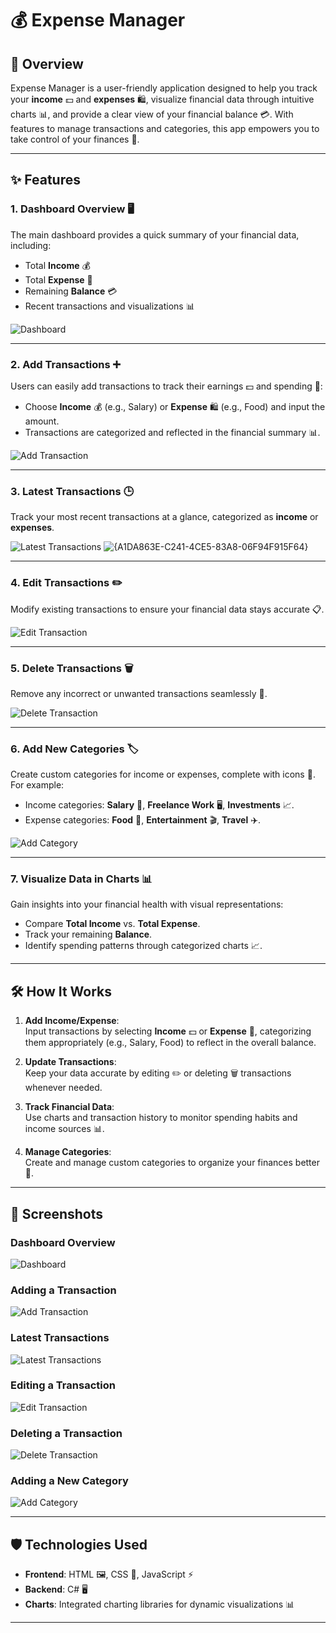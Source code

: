 # 💰 Expense Manager


## 🌟 Overview

Expense Manager is a user-friendly application designed to help you track your **income** 💵 and **expenses** 🛍️, visualize financial data through intuitive charts 📊, and provide a clear view of your financial balance 💳. With features to manage transactions and categories, this app empowers you to take control of your finances 💼.

---

## ✨ Features

### 1. **Dashboard Overview** 🖥️  
The main dashboard provides a quick summary of your financial data, including:
- Total **Income** 💰  
- Total **Expense** 🛒  
- Remaining **Balance** 💳  
- Recent transactions and visualizations 📊  

![Dashboard](https://github.com/user-attachments/assets/f3db6dc8-1186-4f63-b31c-a35a7f4ccd01)

---

### 2. **Add Transactions** ➕  
Users can easily add transactions to track their earnings 💵 and spending 🛒:  
- Choose **Income** 💰 (e.g., Salary) or **Expense** 🛍️ (e.g., Food) and input the amount.
- Transactions are categorized and reflected in the financial summary 📊.

![Add Transaction](https://github.com/user-attachments/assets/e9a387d0-e065-4e76-90f8-1b9e129d213d)

---

### 3. **Latest Transactions** 🕒  
Track your most recent transactions at a glance, categorized as **income** or **expenses**.

![Latest Transactions](https://github.com/user-attachments/assets/6a5b82c6-cb72-4b39-b915-cfef42559f93)
![{A1DA863E-C241-4CE5-83A8-06F94F915F64}](https://github.com/user-attachments/assets/e811fc07-d5e1-4ed8-ba07-044d7f442644)

---

### 4. **Edit Transactions** ✏️  
Modify existing transactions to ensure your financial data stays accurate 📋.

![Edit Transaction](https://github.com/user-attachments/assets/885275ba-294d-49df-b407-7cad47f83c69)

---

### 5. **Delete Transactions** 🗑️  
Remove any incorrect or unwanted transactions seamlessly 🧹.

![Delete Transaction](https://github.com/user-attachments/assets/942527ed-dbdb-4c39-87b8-f5af9b263801)

---

### 6. **Add New Categories** 🏷️  
Create custom categories for income or expenses, complete with icons 🎨. For example:  
- Income categories: **Salary** 💼, **Freelance Work** 🖥️, **Investments** 📈.  
- Expense categories: **Food** 🍔, **Entertainment** 🎬, **Travel** ✈️.

![Add Category](https://github.com/user-attachments/assets/d75ea6fa-749f-4c41-a745-23f968c55b5f)

---

### 7. **Visualize Data in Charts** 📊  
Gain insights into your financial health with visual representations:  
- Compare **Total Income** vs. **Total Expense**.  
- Track your remaining **Balance**.  
- Identify spending patterns through categorized charts 📈.


---

## 🛠️ How It Works

1. **Add Income/Expense**:  
   Input transactions by selecting **Income** 💵 or **Expense** 🛒, categorizing them appropriately (e.g., Salary, Food) to reflect in the overall balance.

2. **Update Transactions**:  
   Keep your data accurate by editing ✏️ or deleting 🗑️ transactions whenever needed.

3. **Track Financial Data**:  
   Use charts and transaction history to monitor spending habits and income sources 📊.

4. **Manage Categories**:  
   Create and manage custom categories to organize your finances better 🧾.

---

## 📸 Screenshots

### Dashboard Overview  
![Dashboard](https://github.com/user-attachments/assets/f3db6dc8-1186-4f63-b31c-a35a7f4ccd01)

### Adding a Transaction  
![Add Transaction](https://github.com/user-attachments/assets/e9a387d0-e065-4e76-90f8-1b9e129d213d)

### Latest Transactions  
![Latest Transactions](https://github.com/user-attachments/assets/6a5b82c6-cb72-4b39-b915-cfef42559f93)

### Editing a Transaction  
![Edit Transaction](https://github.com/user-attachments/assets/885275ba-294d-49df-b407-7cad47f83c69)

### Deleting a Transaction  
![Delete Transaction](https://github.com/user-attachments/assets/942527ed-dbdb-4c39-87b8-f5af9b263801)

### Adding a New Category  
![Add Category](https://github.com/user-attachments/assets/d75ea6fa-749f-4c41-a745-23f968c55b5f)

---

## 🛡️ Technologies Used

- **Frontend**: HTML 🖼️, CSS 🎨, JavaScript ⚡  
- **Backend**: C# 🖥️  
- **Charts**: Integrated charting libraries for dynamic visualizations 📊  

---


